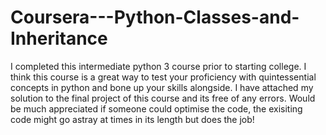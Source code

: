 # Coursera---Python-Classes-and-Inheritance 
I completed this intermediate python 3 course prior to starting college. I think this course is a great way to test your proficiency with quintessential concepts in python and bone up your skills alongside. I have attached my solution to the final project of this course and its free of any errors. Would be much appreciated if someone could optimise the code, the exisiting code might go astray at times in its length but does the job!
